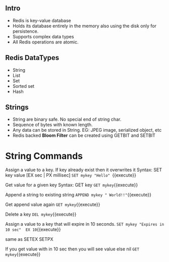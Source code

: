 
## Intro
- Redis is key-value database
- Holds its database entirely in the memory also using the disk only for persistence.
- Supports complex data types
- All Redis operations are atomic. 
 
## Redis DataTypes
- String
- List
- Set
- Sorted set
- Hash
 

## Strings
- String are binary safe. No special end of string char. 
- Sequence of bytes with known length. 
- Any data can be stored in String. EG: JPEG image, serialized object, etc
- Redis backed **Bloom Filter** can be created using GETBIT and SETBIT
 
# String Commands

Assign a value to a key. If key already exist then it overwrites it
Syntax: SET key value [EX sec | PX millisec]
`SET mykey "Hello" `{{execute}}

Get value for a given key
Syntax: GET key
`GET mykey`{{execute}}

Append a string to existing string
`APPEND mykey " World!!"`{{execute}}

Get append value again
`GET mykey`{{execute}}

Delete a key
`DEL mykey`{{execute}}


Assign a value to a key that will expire in 10 seconds.
`SET mykey "Expires in 10 sec"  EX 10`{{execute}}

same as 
SETEX <key> <expireTime> <value>
SETPX <key> <expireTime> <value>


If you get value with in 10 sec then you will see value else nil
`GET mykey`{{execute}}


